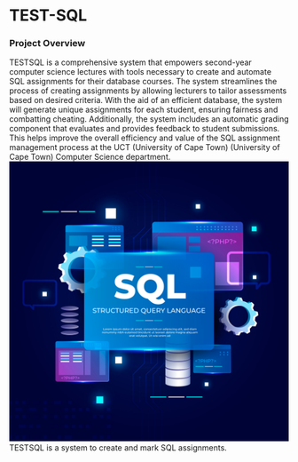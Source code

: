 # TEST-SQL
### Project Overview
TESTSQL is a comprehensive system that empowers second-year computer science lectures with tools necessary to create and automate SQL assignments for their database courses. The system streamlines the process of creating assignments by allowing lecturers to tailor assessments based on desired criteria. With the aid of an efficient database, the system will generate unique assignments for each student, ensuring fairness and combatting cheating. Additionally, the system includes an automatic grading component that evaluates and provides feedback to student submissions. This helps improve the overall efficiency and value of the SQL assignment management process at the UCT (University of Cape Town) (University of Cape Town) Computer Science department. 
![](https://github.com/Duma1011/TEST-SQL/blob/main/Login.png?raw=true)
TESTSQL is a system to create and mark SQL assignments. 
